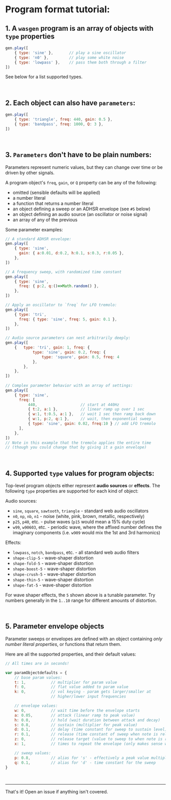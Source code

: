 
# Program format tutorial:


## 1. A `wasgen` program is an array of objects with `type` properties

```js
gen.play([
    { type: 'sine' },       // play a sine oscillator
    { type: 'n0' },         // play some white noise
    { type: 'lowpass' },    // pass them both through a filter
])
```

See below for a list supported types.

<br>


## 2. Each object can also have `parameters`:

```js
gen.play([
    { type: 'triangle', freq: 440, gain: 0.5 },
    { type: 'bandpass', freq: 1000, Q: 3 },
])
```

<br>


## 3. `Parameters` don't have to be plain numbers:

Parameters represent numeric values, but they can change over time 
or be driven by other signals. 

A program object's `freq`, `gain`, or `Q` property can be any of the following:

 * omitted (sensible defaults will be applied)
 * a number literal
 * a function that returns a number literal
 * an object defining a sweep or an ADHSR envelope (see `#5` below)
 * an object defining an audio source (an oscillator or noise signal)
 * an array of any of the previous

Some parameter examples:

```js
// A standard ADHSR envelope:
gen.play([
    { type: 'sine', 
      gain: { a:0.01, d:0.2, h:0.1, s:0.3, r:0.05 }, 
    },
])

// A frequency sweep, with randomized time constant
gen.play([
    { type: 'sine', 
      freq: { p:2, q:()=>Math.random() }, 
    },
])

// Apply an oscillator to `freq` for LFO tremolo:
gen.play([
    { type: 'tri',
      freq: { type: 'sine', freq: 5, gain: 0.1 },
    },
])

// Audio source parameters can nest arbitrarily deeply:
gen.play([
    {   type: 'tri', gain: 1, freq: {
            type: 'sine', gain: 0.2, freq: {
                type: 'square', gain: 0.5, freq: 4
            },
        },
    },
])
  
// Complex parameter behavior with an array of settings:
gen.play([
    { type: 'sine',
      freq: [
          440,                   // start at 440Hz
          { t:2, a:1 },          // linear ramp up over 1 sec
          { w:1, t:0.5, a:1 },   // wait 1 sec then ramp back down
          { w:1, p:2, q:1 },     // wait, then exponential sweep
          { type: 'sine', gain: 0.02, freq:10 } // add LFO tremolo
      ],
    },
])
// Note in this example that the tremolo applies the entire time
// (though you could change that by giving it a gain envelope)
```

<br>



## 4. Supported `type` values for program objects:

Top-level program objects either represent **audio sources** 
or **effects**. The following `type` properties are 
supported for each kind of object:

Audio sources:

 * `sine`, `square`, `sawtooth`, `triangle` - standard web audio oscillators
 * `n0`, `np`, `nb`, `n1` - noise (white, pink, brown, metallic, respectively)
 * `p25`, `p40`, etc. - pulse waves (`p15` would mean a 15% duty cycle)
 * `w99`, `w90603`, etc. - periodic wave, where the affixed number defines the imaginary components (i.e. `w909` would mix the 1st and 3rd harmonics)

Effects:

 * `lowpass`, `notch`, `bandpass`, etc. - all standard web audio filters
 * `shape-clip-5` - wave-shaper distortion
 * `shape-fold-5` - wave-shaper distortion
 * `shape-boost-5` - wave-shaper distortion
 * `shape-crush-5` - wave-shaper distortion
 * `shape-thin-5` - wave-shaper distortion
 * `shape-fat-5` - wave-shaper distortion

For wave shaper effects, the `5` shown above is a tunable parameter. 
Try numbers generally in the `1..10` range for different amounts of distortion.


<br>


## 5. Parameter envelope objects

Parameter sweeps or envelopes are defined with an object 
containing *only number literal properties*, or functions that return them. 

Here are all the supported properties, and their default values:

```js
// All times are in seconds!

var paramObjectdefaults = {
    // base param values:
    t: 1,           // multiplier for param value
    f: 0,           // flat value added to param value
    k: 0,           // vol keying - param gets larger/smaller at 
                    // higher/lower input frequencies

    // envelope values:
    w: 0,           // wait time before the envelope starts
    a: 0.05,        // attack (linear ramp to peak value)
    h: 0.0,         // hold (wait duration between attack and decay)
    s: 0.8,         // sustain (multiplier for peak value)
    d: 0.1,         // delay (time constant for sweep to sustain level)
    r: 0.1,         // release (time constant of sweep when note is released)
    z: 0,           // release target (value to sweep to when note is released)
    x: 1,           // times to repeat the envelope (only makes sense when w>0)

    // sweep values:
    p: 0.8,         // alias for 's' - effectively a peak value multiplier
    q: 0.1,         // alias for 'd' - time constant for the sweep
}
```


<br>

----

That's it! Open an issue if anything isn't covered.
